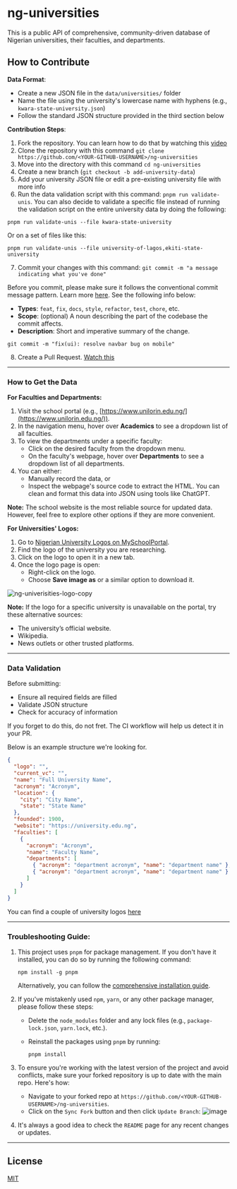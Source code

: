 # ng-universities

This is a public API of comprehensive, community-driven database of Nigerian universities, their faculties, and departments.

## How to Contribute

**Data Format**:
   - Create a new JSON file in the `data/universities/` folder
   - Name the file using the university's lowercase name with hyphens (e.g., `kwara-state-university.json`)
   - Follow the standard JSON structure provided in the third section below


**Contribution Steps**:
   1. Fork the repository. You can learn how to do that by watching this [video](https://www.youtube.com/watch?v=-9ftoxZ2X9g)
   2. Clone the repository with this command `git clone https://github.com/<YOUR-GITHUB-USERNAME>/ng-universities`
   3. Move into the directory with this command `cd ng-universities`
   5. Create a new branch (`git checkout -b add-university-data`)
   5. Add your university JSON file or edit a pre-existing university file with more info
   6. Run the data validation script with this command: `pnpm run validate-unis`.
   You can also decide to validate a specific file instead of running the validation script on the entire university data by doing the following:
   ```shell
   pnpm run validate-unis --file kwara-state-university
   ```

   Or on a set of files like this:

   ```shell
   pnpm run validate-unis --file university-of-lagos,ekiti-state-university
   ```
   7. Commit your changes with this command: `git commit -m "a message indicating what you've done"`

   Before you commit, please make sure it follows the conventional commit message pattern. Learn more [here]("https://www.conventionalcommits.org/en/v1.0.0/#summary"). See the following info below:

   - **Types**: `feat`, `fix`, `docs`, `style`, `refactor`, `test`, `chore`, etc.
   - **Scope**: (optional) A noun describing the part of the codebase the commit affects.
   - **Description**: Short and imperative summary of the change.

   ```shell
   git commit -m "fix(ui): resolve navbar bug on mobile"
   ```

   8. Create a Pull Request. [Watch this](https://www.youtube.com/watch?v=nCKdihvneS0)

---

### How to Get the Data

**For Faculties and Departments:**
1. Visit the school portal (e.g., [https://www.unilorin.edu.ng/](https://www.unilorin.edu.ng/)).
2. In the navigation menu, hover over **Academics** to see a dropdown list of all faculties.
3. To view the departments under a specific faculty:
   - Click on the desired faculty from the dropdown menu.
   - On the faculty's webpage, hover over **Departments** to see a dropdown list of all departments.
4. You can either:
   - Manually record the data, or
   - Inspect the webpage's source code to extract the HTML. You can clean and format this data into JSON using tools like ChatGPT.

**Note:**
The school website is the most reliable source for updated data. However, feel free to explore other options if they are more convenient.


**For Universities' Logos:**
1. Go to [Nigerian University Logos on MySchoolPortal](https://myschoolportal.net/blog/nigerian-university-logos/).
2. Find the logo of the university you are researching.
3. Click on the logo to open it in a new tab.
4. Once the logo page is open:
   - Right-click on the logo.
   - Choose **Save image as** or a similar option to download it.

![ng-univerisities-logo-copy](https://github.com/user-attachments/assets/d075ee10-1273-4f8a-b578-4096e934e2a2)


**Note:**
If the logo for a specific university is unavailable on the portal, try these alternative sources:
- The university’s official website.
- Wikipedia.
- News outlets or other trusted platforms.

---

### Data Validation

Before submitting:
- Ensure all required fields are filled
- Validate JSON structure
- Check for accuracy of information

If you forget to do this, do not fret. The CI workflow will help us detect it in your PR.

Below is an example structure we're looking for.

```json
{
  "logo": "",
  "current_vc": "",
  "name": "Full University Name",
  "acronym": "Acronym",
  "location": {
    "city": "City Name",
    "state": "State Name"
  },
  "founded": 1900,
  "website": "https://university.edu.ng",
  "faculties": [
    {
      "acronym": "Acronym",
      "name": "Faculty Name",
      "departments": [
        { "acronym": "department acronym", "name": "department name" },
        { "acronym": "department acronym", "name": "department name" }
      ]
    }
  ]
}
```

You can find a couple of university logos [here](https://myschoolportal.net/blog/nigerian-university-logos/)

---

### **Troubleshooting Guide**:

1. This project uses `pnpm` for package management. If you don't have it installed, you can do so by running the following command:

   ```shell
   npm install -g pnpm
   ```

   Alternatively, you can follow the [comprehensive installation guide](https://pnpm.io/installation).

2. If you've mistakenly used `npm`, `yarn`, or any other package manager, please follow these steps:
   - Delete the `node_modules` folder and any lock files (e.g., `package-lock.json`, `yarn.lock`, etc.).
   - Reinstall the packages using `pnpm` by running:

     ```shell
     pnpm install
     ```

3. To ensure you're working with the latest version of the project and avoid conflicts, make sure your forked repository is up to date with the main repo. Here's how:
   - Navigate to your forked repo at `https://github.com/<YOUR-GITHUB-USERNAME>/ng-universities`.
   - Click on the `Sync Fork` button and then click `Update Branch`:
     ![image](https://github.com/user-attachments/assets/ac723dcf-7ffc-4172-a833-891a641e6799)

4. It's always a good idea to check the `README` page for any recent changes or updates.

---


## License
[MIT](LICENSE)
